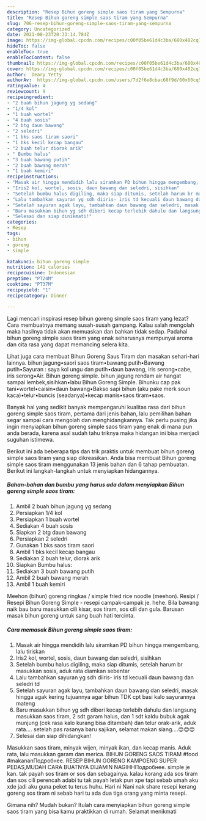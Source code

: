 ```yaml
---
description: "Resep Bihun goreng simple saos tiram yang Sempurna"
title: "Resep Bihun goreng simple saos tiram yang Sempurna"
slug: 706-resep-bihun-goreng-simple-saos-tiram-yang-sempurna
category: Uncategorized
date: 2021-08-23T20:33:14.784Z
image: https://img-global.cpcdn.com/recipes/c00f05be61d4c3ba/680x482cq70/bihun-goreng-simple-saos-tiram-foto-resep-utama.jpg
hideToc: false
enableToc: true
enableTocContent: false
thumbnail: https://img-global.cpcdn.com/recipes/c00f05be61d4c3ba/680x482cq70/bihun-goreng-simple-saos-tiram-foto-resep-utama.jpg
cover: https://img-global.cpcdn.com/recipes/c00f05be61d4c3ba/680x482cq70/bihun-goreng-simple-saos-tiram-foto-resep-utama.jpg
author:  Deary Yetty
authorAv:  https://img-global.cpcdn.com/users/7d2f6e8cbac68f9d/60x60cq50/avatar.jpg
ratingvalue: 4
reviewcount: 9
recipeingredient:
- "2 buah bihun jagung yg sedang"
- "1/4 kol"
- "1 buah wortel"
- "4 buah sosis"
- "2 btg daun bawang"
- "2 seledri"
- "1 bks saos tiram saori"
- "1 bks kecil kecap bangau"
- "2 buah telur diorak arik"
- " Bumbu halus"
- "3 buah bawang putih"
- "2 buah bawang merah"
- "1 buah kemiri"
recipeinstructions:
- "Masak air hingga mendidih lalu siramkan PD bihun hingga mengembang, lalu tiriskan"
- "Iris2 kol, wortel, sosis, daun bawang dan seledri, sisihkan"
- "Setelah bumbu halus digiling, maka siap ditumis, setelah harum br masukkan sosis, aduk rata diamkan sebentar"
- "Lalu tambahkan sayuran yg sdh diiris- iris td kecuali daun bawang dan seledri td"
- "Setelah sayuran agak layu, tambahkan daun bawang dan seledri, masak hingga agak kering tujuannya agar bihun TDK cpt basi kalo sayurannya mateng"
- "Baru masukkan bihun yg sdh diberi kecap terlebih dahulu dan langsung masukkan saos tiram, 2 sdt garam halus, dan 1 sdt kaldu bubuk agak munjung (cek rasa kalo kurang bisa ditambah) dan telur orak-arik, aduk rata.... setelah pas rasanya baru sajikan, selamat makan siang....😊😊😊"
- "Selesai dan siap dinikmati!"
categories:
- Resep
tags:
- bihun
- goreng
- simple

katakunci: bihun goreng simple 
nutrition: 141 calories
recipecuisine: Indonesian
preptime: "PT24M"
cooktime: "PT37M"
recipeyield: "1"
recipecategory: Dinner

---
```



Lagi mencari inspirasi resep bihun goreng simple saos tiram yang lezat? Cara membuatnya memang susah-susah gampang. Kalau salah mengolah maka hasilnya tidak akan memuaskan dan bahkan tidak sedap. Padahal bihun goreng simple saos tiram yang enak seharusnya mempunyai aroma dan cita rasa yang dapat memancing selera kita.


Lihat juga cara membuat Bihun Goreng Saus Tiram dan masakan sehari-hari lainnya. bihun jagung•saori saos tiram•bawang putih•Bawang putih•Sayuran : saya kol ungu dan putih•daun bawang, iris serong•cabe, iris serong•Air. Bihun goreng simple. bihun jagung rendam air hangat sampai lembek,sisihkan•labu Bihun Goreng Simple. Bihunku cap pak tani•wortel•caisin•daun bawang•Bakso sapi bihun (aku pake merk soun kaca)•telur•buncis (seadanya)•kecap manis•saos tiram•saos.

Banyak hal yang sedikit banyak mempengaruhi kualitas rasa dari bihun goreng simple saos tiram, pertama dari jenis bahan, lalu pemilihan bahan segar sampai cara mengolah dan menghidangkannya. Tak perlu pusing jika ingin menyiapkan bihun goreng simple saos tiram yang enak di mana pun anda berada, karena asal sudah tahu triknya maka hidangan ini bisa menjadi suguhan istimewa.


Berikut ini ada beberapa tips dan trik praktis untuk membuat bihun goreng simple saos tiram yang siap dikreasikan. Anda bisa membuat Bihun goreng simple saos tiram menggunakan 13 jenis bahan dan 6 tahap pembuatan. Berikut ini langkah-langkah untuk menyiapkan hidangannya.

<!--inarticleads1-->

##### Bahan-bahan dan bumbu yang harus ada dalam menyiapkan Bihun goreng simple saos tiram:

1. Ambil 2 buah bihun jagung yg sedang
1. Persiapkan 1/4 kol
1. Persiapkan 1 buah wortel
1. Sediakan 4 buah sosis
1. Siapkan 2 btg daun bawang
1. Persiapkan 2 seledri
1. Gunakan 1 bks saos tiram saori
1. Ambil 1 bks kecil kecap bangau
1. Sediakan 2 buah telur, diorak arik
1. Siapkan  Bumbu halus:
1. Sediakan 3 buah bawang putih
1. Ambil 2 buah bawang merah
1. Ambil 1 buah kemiri


Meehon (bihun) goreng ringkas / simple fried rice noodle (meehon). Resipi / Resepi Bihun Goreng Simple - resepi campak-campak je. hehe. Bila bawang naik bau baru masukkan cili kisar, sos tiram, sos cili dan gula. Barusan masak bihun goreng untuk sang buah hati tercinta. 

<!--inarticleads2-->

##### Cara memasak Bihun goreng simple saos tiram:

1. Masak air hingga mendidih lalu siramkan PD bihun hingga mengembang, lalu tiriskan
1. Iris2 kol, wortel, sosis, daun bawang dan seledri, sisihkan
1. Setelah bumbu halus digiling, maka siap ditumis, setelah harum br masukkan sosis, aduk rata diamkan sebentar
1. Lalu tambahkan sayuran yg sdh diiris- iris td kecuali daun bawang dan seledri td
1. Setelah sayuran agak layu, tambahkan daun bawang dan seledri, masak hingga agak kering tujuannya agar bihun TDK cpt basi kalo sayurannya mateng
1. Baru masukkan bihun yg sdh diberi kecap terlebih dahulu dan langsung masukkan saos tiram, 2 sdt garam halus, dan 1 sdt kaldu bubuk agak munjung (cek rasa kalo kurang bisa ditambah) dan telur orak-arik, aduk rata.... setelah pas rasanya baru sajikan, selamat makan siang....😊😊😊
1. Selesai dan siap dihidangkan!

Masukkan saos tiram, minyak wijen, minyak ikan, dan kecap manis. Aduk rata, lalu masukkan garam dan merica. BIHUN GORENG SAOS TIRAM #food #makananПодробнее. RESEP BIHUN GORENG KAMPOENG SUPER PEDAS,MUDAH CARA BUATNYA DIJAMIN NAGIHHПодробнее. simple je kan. tak payah sos tiram or sos dan sebagainya. kalau korang ada sos tiram dan sos cili perencah adabi tu tak payah letak pun xpe tapi sebab umah aku xde jadi aku guna peket tu terus huhu. Hari ni Nani nak share resepi kerang goreng sos tiram ni sebab hari tu ada dua tiga orang yang minta resepi. 

Gimana nih? Mudah bukan? Itulah cara menyiapkan bihun goreng simple saos tiram yang bisa kamu praktikkan di rumah. Selamat menikmati
